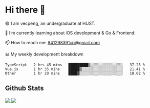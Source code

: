 
# Hi there 👋
😄 I am vecpeng, an undergraduate at HUST.

🌱 I’m currently learning about iOS development & Go & Frontend.

📫 How to reach me: 841298391cp@gmail.com

📊 My weekly development breakdown
<!--START_SECTION:waka-->

```text
TypeScript   2 hrs 45 mins   █████████▒░░░░░░░░░░░░░░░   37.25 %
Vue.js       1 hr 35 mins    █████▒░░░░░░░░░░░░░░░░░░░   21.41 %
Other        1 hr 20 mins    ████▓░░░░░░░░░░░░░░░░░░░░   18.02 %
```

<!--END_SECTION:waka-->

## Github Stats
<a href="https://github.com/anuraghazra/github-readme-stats">
  <img align="center" src="https://github-readme-stats.vercel.app/api?username=vecpeng&count_private=true&hide=stars" />
</a>
<a href="https://github.com/anuraghazra/convoychat">
  <img align="center" src="https://github-readme-stats.vercel.app/api/top-langs/?username=vecpeng&layout=compact" />
</a>
